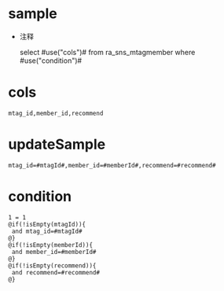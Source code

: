 sample
===
* 注释

	select #use("cols")# from ra_sns_mtagmember  where  #use("condition")#

cols
===
	mtag_id,member_id,recommend

updateSample
===
	
	mtag_id=#mtagId#,member_id=#memberId#,recommend=#recommend#

condition
===

	1 = 1  
	@if(!isEmpty(mtagId)){
	 and mtag_id=#mtagId#
	@}
	@if(!isEmpty(memberId)){
	 and member_id=#memberId#
	@}
	@if(!isEmpty(recommend)){
	 and recommend=#recommend#
	@}
	
	